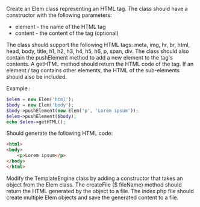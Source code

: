 Create an Elem class representing an HTML tag. The class should have a constructor with the following parameters:

- element - the name of the HTML tag
- content - the content of the tag (optional)

The class should support the following HTML tags: meta, img, hr, br, html, head,
body, title, h1, h2, h3, h4, h5, h6, p, span, div.
The class should also contain the pushElement method to add a new element to the tag's contents. A getHTML method should return the HTML code of the tag. If an element / tag contains other elements, the HTML of the sub-elements should also be included.

Example :
 
```php
$elem = new Elem('html');
$body = new Elem('body');
$body->pushElement(new Elem('p', 'Lorem ipsum'));
$elem->pushElement($body);
echo $elem->getHTML();
```

Should generate the following HTML code:
```html
<html>
<body>
    <p>Lorem ipsum</p>
</body>
</html>
```
Modify the TemplateEngine class by adding a constructor that takes an object from the Elem class. The createFile ($ fileName) method should return the HTML generated by the object to a file.
The index.php file should create multiple Elem objects and save the generated content to a file.
